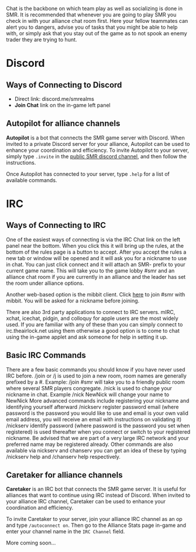 <!-- TITLE: Chat Servers -->
<!-- SUBTITLE: A quick summary of SMR chat services -->


Chat is the backbone on which team play as well as socializing is done in SMR. It is recommended that whenever you are going to play SMR you check in with your alliance chat room first. Here your fellow teammates can alert you to dangers, advise you of tasks that you might be able to help with, or simply ask that you stay out of the game as to not spook an enemy trader they are trying to hunt.

# Discord
## Ways of Connecting to Discord
* Direct link: discord.me/smrealms
* **Join Chat** link on the in-game left panel

## Autopilot for alliance channels
**Autopilot** is a bot that connects the SMR game server with Discord. When invited to a private Discord server for your alliance, Autopilot can be used to enhance your coordination and efficiency. To invite Autopilot to your server, simply type `.invite` in the [public SMR discord channel](https://discord.me/smrealms), and then follow the instructions.

Once Autopilot has connected to your server, type `.help` for a list of available commands.

# IRC
## Ways of Connecting to IRC

One of the easiest ways of connecting is via the IRC Chat link on the left panel near the bottom. When you click this it will bring up the rules, at the bottom of the rules page is a button to accept. After you accept the rules a new tab or window will be opened and it will ask you for a nickname to use in chat. You can just click connect and it will attach an SMR- prefix to your current game name. This will take you to the game lobby #smr and an alliance chat room if you are currently in an alliance and the leader has set the room under alliance options.

Another web-based option is the mibbit client. Click [here](https://client02.chat.mibbit.com/?server=irc.theairlock.net&channel=%23smr) to join #smr with mibbit. You will be asked for a nickname before joining.

There are also 3rd party applications to connect to IRC servers. mIRC, xchat, icechat, pidgin, and colloquy for apple users are the most widely used. If you are familiar with any of these than you can simply connect to irc.theairlock.net using them otherwise a good option is to come to chat using the in-game applet and ask someone for help in setting it up.

## Basic IRC Commands

There are a few basic commands you should know if you have never used IRC before. /join or /j is used to join a new room, room names are generally prefixed by a #. Example: /join #smr will take you to a friendly public room where several SMR players congregate. /nick is used to change your nickname in chat. Example /nick NewNick will change your name to NewNick
More advanced commands include registering your nickname and identifying yourself afterward
/nickserv register password email (where password is the password you would like to use and email is your own valid email address, you will receive an email with instructions on validating it)
/nickserv identify password (where password is the password you set when registered) is used thereafter when you connect or switch to your registered nickname.
Be advised that we are part of a very large IRC network and your preferred name may be registered already.
Other commands are also available via nickserv and chanserv you can get an idea of these by typing /nickserv help and /chanserv help respectively.

## Caretaker for alliance channels
**Caretaker** is an IRC bot that connects the SMR game server. It is useful for alliances that want to continue using IRC instead of Discord. When invited to your alliance IRC channel, Caretaker can be used to enhance your coordination and efficiency.

To invite Caretaker to your server, join your alliance IRC channel as an op and type `/autoconnect on`. Then go to the Alliance Stats page in-game and enter your channel name in the `IRC Channel` field.

More coming soon...
